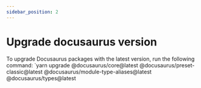 ```yaml
---
sidebar_position: 2
---
```


# Upgrade docusaurus version

To upgrade Docusaurus packages with the latest version, run the following command:
`yarn upgrade @docusaurus/core@latest @docusaurus/preset-classic@latest @docusaurus/module-type-aliases@latest @docusaurus/types@latest